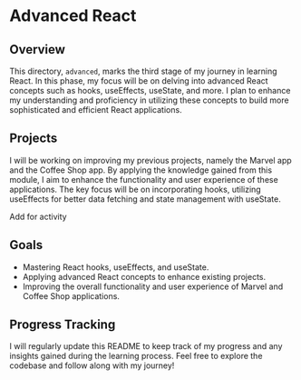 # Advanced React


## Overview
This directory, `advanced`, marks the third stage of my journey in learning React. In this phase, my focus will be on delving into advanced React concepts such as hooks, useEffects, useState, and more. I plan to enhance my understanding and proficiency in utilizing these concepts to build more sophisticated and efficient React applications.

## Projects
I will be working on improving my previous projects, namely the Marvel app and the Coffee Shop app. By applying the knowledge gained from this module, I aim to enhance the functionality and user experience of these applications. The key focus will be on incorporating hooks, utilizing useEffects for better data fetching and state management with useState.


Add for activity
## Goals
- Mastering React hooks, useEffects, and useState.
- Applying advanced React concepts to enhance existing projects.
- Improving the overall functionality and user experience of Marvel and Coffee Shop applications.

## Progress Tracking
I will regularly update this README to keep track of my progress and any insights gained during the learning process. Feel free to explore the codebase and follow along with my journey!


